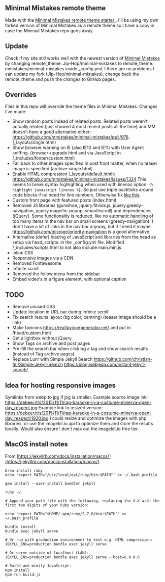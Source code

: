 ## Minimal Mistakes remote theme

Made with the [Minimal Mistakes remote theme starter ](https://github.com/mmistakes/mm-github-pages-starter/generate). I'll be using my own forked version of Minimal Mistakes as a remote theme so I have a copy in case the Minimal Mistakes repo goes away. 

## Update

Check if my site still works well with the newest version of [Minimal Mistakes](https://github.com/mmistakes/minimal-mistakes/) by changing remote_theme: Jip-Hop/minimal-mistakes to remote_theme: mmistakes/minimal-mistakes inside _config.yml. I there are no problems I can update my fork (Jip-Hop/minimal-mistakes), change back the remote_theme and push the changes to GitHub pages.

## Overrides

Files in this repo will override the theme files in Minimal Mistakes. Changes I've made:

- Show random posts indead of related posts. Related posts weren't actually related (just showed 4 most recent posts all the time) and MM doesn't have a good alternative either: https://github.com/mmistakes/minimal-mistakes/pull/978. (_layouts/single.html)
- Show browser warning on IE (also IE10 and IE11) with User Agent sniffing. (browser-upgrade.html and via JavaScript in /_includes/footer/custom.html)
- Fall back to other images specified in post front matter, when no teaser image is specified (archive-single.html)
- Enable HTML compression (_layouts/default.html): https://github.com/mmistakes/minimal-mistakes/issues/1324 This seems to break syntax highlighting when used with linenos option: `{% highlight javascript linenos %}`. So just use triple backticks around code blocks if no need for line numbers. Otherwise fix [like this](https://github.com/penibelst/jekyll-compress-html/issues/71#issuecomment-188144901).
- Custom front page with featured posts (index.html)
- Removed JS libraries (gumshoe, jquery.fitvids.js, jquery.greedy-navigation, jquery.magnific-popup, smoothscroll) and dependencies (jQuery). Some functionality is reduced, like no automatic handling of too many items in the nav bar on small screens (greedy-navigation). I don't have a lot of links in the nav bar anyway, but if I need it maybe https://github.com/gijsroge/priority-navigation is a good alternative.
- Alternative (defer) loading of JavaScript and libraries from the head as setup via head_scripts: in the _config.yml file. Modified /_includes/scripts.html to not also include main.min.js.
- Inline CSS
- Responsive images via a CDN
- Removed Fontawesome
- Infinite scroll
- Removed the follow menu from the sidebar
- Embed video's in a figure element, with optional caption

## TODO

- Remove unused CSS
- Update location in URL bar during infinite scroll
- Fix search results layout (bg color, centring) (teaser image should be a link)
- Make favicons https://realfavicongenerator.net/ and put in /head/custom.html
- Get a lightbox without jQuery
- Show Tags on archive and post pages
- Pre-fill the search bar when clicking a tag and show search results (instead of Tag archive pages)
- Replace Lunr with Simple Jekyll Search https://github.com/christian-fei/Simple-Jekyll-Search https://blog.webjeda.com/instant-jekyll-search/

## Idea for hosting responsive images

Symlinks from webp to jpg if jpg is smaller.
Example source image ink:
https://debeer.it/s/2015/11/11/rap-karaoke-in-a-costume-minerva-open-day_respect.jpg
Example link to resized version:
https://debeer.it/s/2015/11/11/rap-karaoke-in-a-costume-minerva-open-day_respect/1920.jpg
I could resize and optimize the images with php libraries, or use the imagekit.io api to optimize them and store the results locally.
Would also ensure I don't max out the imagekit.io free tier.

## MacOS install notes

From [https://jekyllrb.com/docs/installation/macos/](https://jekyllrb.com/docs/installation/macos/).

```shell
brew install ruby
echo 'export PATH="/usr/local/opt/ruby/bin:$PATH"' >> ~/.bash_profile

gem install --user-install bundler jekyll

ruby -v

# Append your path file with the following, replacing the X.X with the first two digits of your Ruby version:

echo 'export PATH="$HOME/.gem/ruby/2.7.0/bin:$PATH"' >> ~/.bash_profile

bundle install
bundle exec jekyll serve

# Or run with production environment to test e.g. HTML compression:
JEKYLL_ENV=production bundle exec jekyll serve

# Or serve outside of localhost (LAN):
JEKYLL_ENV=production bundle exec jekyll serve --host=0.0.0.0

# Build and minify JavaScript:
npm install
npm run build:js
```

